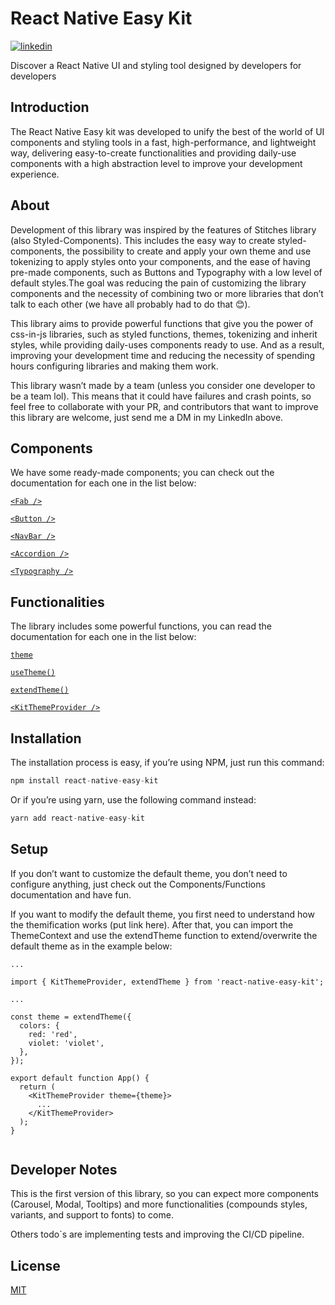 # React Native Easy Kit

[![linkedin](https://img.shields.io/badge/linkedin-0A66C2?style=for-the-badge&logo=linkedin&logoColor=white)](https://www.linkedin.com/in/icarobrunodev/)

Discover a React Native UI and styling tool designed by developers for developers

## Introduction

The React Native Easy kit was developed to unify the best of the world of UI components and styling tools in a fast, high-performance, and lightweight way, delivering easy-to-create functionalities and providing daily-use components with a high abstraction level to improve your development experience.

## About

Development of this library was inspired by the features of Stitches library (also Styled-Components). This includes the easy way to create styled-components, the possibility to create and apply your own theme and use tokenizing to apply styles onto your components, and the ease of having pre-made components, such as Buttons and Typography with a low level of default styles.The goal was reducing the pain of customizing the library components and the necessity of combining two or more libraries that don’t talk to each other (we have all probably had to do that 😊).

This library aims to provide powerful functions that give you the power of css-in-js libraries, such as styled functions, themes, tokenizing and inherit styles, while providing daily-uses components ready to use. And as a result, improving your development time and reducing the necessity of spending hours configuring libraries and making them work.

This library wasn’t made by a team (unless you consider one developer to be a team lol). This means that it could have failures and crash points, so feel free to collaborate with your PR, and contributors that want to improve this library are welcome, just send me a DM in my LinkedIn above.

## Components

We have some ready-made components; you can check out the documentation for each one in the list below:

[`<Fab />`](docs/components/Fab.md)

[`<Button />`](docs/components/Button.md)

[`<NavBar />`](docs/components/NavBar.md)

[`<Accordion />`](docs/components/Accordion.md)

[`<Typography />`](docs/components/Typography.md)

## Functionalities

The library includes some powerful functions, you can read the documentation for each one in the list below:

[`theme`](docs/functions/Theme.md)

[`useTheme()`](docs/functions/UseTheme.md)

[`extendTheme()`](docs/functions/ExtendTheme.md)

[`<KitThemeProvider />`](docs/functions/KitThemeProvider.md)

## Installation

The installation process is easy, if you’re using NPM, just run this command:

```ts
npm install react-native-easy-kit
```

Or if you’re using yarn, use the following command instead:

```ts
yarn add react-native-easy-kit
```

## Setup

If you don’t want to customize the default theme, you don’t need to configure anything, just check out the Components/Functions documentation and have fun.

If you want to modify the default theme, you first need to understand how the themification works (put link here). After that, you can import the ThemeContext and use the extendTheme function to extend/overwrite the default theme as in the example below:

```tsx
...

import { KitThemeProvider, extendTheme } from 'react-native-easy-kit';

...

const theme = extendTheme({
  colors: {
    red: 'red',
    violet: 'violet',
  },
});

export default function App() {
  return (
    <KitThemeProvider theme={theme}>
      ...
    </KitThemeProvider>
  );
}


```

## Developer Notes

This is the first version of this library, so you can expect more components (Carousel, Modal, Tooltips) and more functionalities (compounds styles, variants, and support to fonts) to come.

Others todo`s are implementing tests and improving the CI/CD pipeline.

## License

[MIT](https://choosealicense.com/licenses/mit/)
